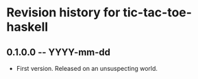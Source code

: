 # Revision history for tic-tac-toe-haskell

## 0.1.0.0 -- YYYY-mm-dd

* First version. Released on an unsuspecting world.
